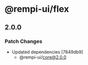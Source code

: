 # @rempi-ui/flex

## 2.0.0

### Patch Changes

- Updated dependencies [7849db9]
  - @rempi-ui/core@2.0.0
